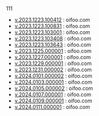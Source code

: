 111
+ [v.2023.1223.100412](https://github.com/pofoy/oifoo/releases/tag/v.2023.1223.100412) : oifoo.com
+ [v.2023.1223.100831](https://github.com/pofoy/oifoo/releases/tag/v.2023.1223.100831) : oifoo.com
+ [v.2023.1223.103001](https://github.com/pofoy/oifoo/releases/tag/v.2023.1223.103001) : oifoo.com
+ [v.2023.1223.103408](https://github.com/pofoy/oifoo/releases/tag/v.2023.1223.103408) : oifoo.com
+ [v.2023.1223.103643](https://github.com/pofoy/oifoo/releases/tag/v.2023.1223.103643) : oifoo.com
+ [v.2023.1225.000001](https://github.com/pofoy/oifoo/releases/tag/v.2023.1225.000001) : oifoo.com
+ [v.2023.1227.000001](https://github.com/pofoy/oifoo/releases/tag/v.2023.1227.000001) : oifoo.com
+ [v.2023.1229.000001](https://github.com/pofoy/oifoo/releases/tag/v.2023.1229.000001) : oifoo.com
+ [v.2023.1231.000002](https://github.com/pofoy/oifoo/releases/tag/v.2023.1231.000002) : oifoo.com
+ [v.2024.0101.000002](https://github.com/pofoy/oifoo/releases/tag/v.2024.0101.000002) : oifoo.com
+ [v.2024.0103.000001](https://github.com/pofoy/oifoo/releases/tag/v.2024.0103.000001) : oifoo.com
+ [v.2024.0105.000002](https://github.com/pofoy/oifoo/releases/tag/v.2024.0105.000002) : oifoo.com
+ [v.2024.0107.000001](https://github.com/pofoy/oifoo/releases/tag/v.2024.0107.000001) : oifoo.com
+ [v.2024.0109.000001](https://github.com/pofoy/oifoo/releases/tag/v.2024.0109.000001) : oifoo.com
+ [v.2024.0111.000001](https://github.com/pofoy/oifoo/releases/tag/v.2024.0111.000001) : oifoo.com
